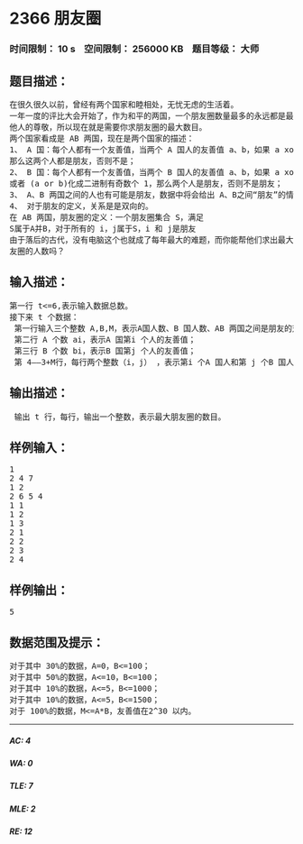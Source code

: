 # 2366 朋友圈    
### 时间限制： 10 s&nbsp;&nbsp;&nbsp;&nbsp;空间限制： 256000 KB&nbsp;&nbsp;&nbsp;&nbsp;题目等级： 大师  
## 题目描述：  

<pre>
在很久很久以前，曾经有两个国家和睦相处，无忧无虑的生活着。   
一年一度的评比大会开始了，作为和平的两国，一个朋友圈数量最多的永远都是最值得  
他人的尊敬，所以现在就是需要你求朋友圈的最大数目。   
两个国家看成是 AB 两国，现在是两个国家的描述：   
1、 A 国：每个人都有一个友善值，当两个 A 国人的友善值 a、b，如果 a xor b mod 2=1，  
那么这两个人都是朋友，否则不是；   
2、 B 国：每个人都有一个友善值，当两个 B 国人的友善值 a、b，如果 a xor b mod 2=0  
或者 (a or b)化成二进制有奇数个 1，那么两个人是朋友，否则不是朋友；   
3、 A、B 两国之间的人也有可能是朋友，数据中将会给出 A、B之间“朋友”的情况。
4、 对于朋友的定义，关系是是双向的。   
在 AB 两国，朋友圈的定义：一个朋友圈集合 S，满足   
S属于A并B，对于所有的 i，j属于S，i 和 j是朋友   
由于落后的古代，没有电脑这个也就成了每年最大的难题，而你能帮他们求出最大朋  
友圈的人数吗？
</pre>
  
  
## 输入描述：  

<pre>
第一行 t<=6,表示输入数据总数。   
接下来 t 个数据：   
 第一行输入三个整数 A,B,M，表示A国人数、B 国人数、AB 两国之间是朋友的对数；   
 第二行 A 个数 ai，表示A 国第i 个人的友善值；   
 第三行 B 个数 bi，表示B 国第j 个人的友善值；   
 第 4——3+M行，每行两个整数（i，j） ，表示第i 个A 国人和第 j 个B 国人是朋友。
</pre>
  
  
## 输出描述：  

<pre>
 输出 t 行，每行，输出一个整数，表示最大朋友圈的数目。 
</pre>
  
  
## 样例输入：  

<pre>
1   
2 4 7   
1 2   
2 6 5 4   
1 1   
1 2   
1 3   
2 1   
2 2   
2 3   
2 4
</pre>
  
  
## 样例输出：  

<pre>
5 
</pre>
  
  
## 数据范围及提示：  

<pre>
对于其中 30%的数据，A=0，B<=100；   
对于其中 50%的数据，A<=10，B<=100；   
对于其中 10%的数据，A<=5，B<=1000；   
对于其中 10%的数据，A<=5，B<=1500；   
对于 100%的数据，M<=A*B，友善值在2^30 以内。
</pre>
  
  
***  

##### AC: 4  
##### WA: 0  
##### TLE: 7  
##### MLE: 2  
##### RE: 12  
